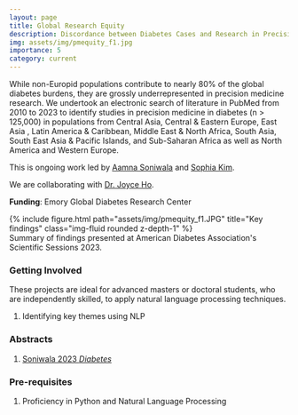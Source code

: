 ```yaml
---
layout: page
title: Global Research Equity
description: Discordance between Diabetes Cases and Research in Precision Medicine
img: assets/img/pmequity_f1.jpg
importance: 5
category: current
---
```


While non-Europid populations contribute to nearly 80% of the global diabetes burdens, they are grossly underrepresented in precision medicine research.  We undertook an electronic search of literature in PubMed from 2010 to 2023 to identify studies in precision medicine in diabetes (n > 125,000) in populations from Central Asia, Central & Eastern Europe, East Asia , Latin America & Caribbean, Middle East & North Africa, South Asia, South East Asia & Pacific Islands, and Sub-Saharan Africa as well as North America and Western Europe.


This is ongoing work led by [Aamna Soniwala](https://www.linkedin.com/in/aamna-soniwala-1524561b3) and [Sophia Kim](https://www.linkedin.com/in/sophia-kim-b796a3251).


We are collaborating with [Dr. Joyce Ho](https://joyceho.github.io/).

**Funding**: Emory Global Diabetes Research Center

<div class="row">
    <div class="col-sm mt-3 mt-md-0">
        {% include figure.html path="assets/img/pmequity_f1.JPG" title="Key findings" class="img-fluid rounded z-depth-1" %}
    </div>
</div>
<div class="caption">
    Summary of findings presented at American Diabetes Association's Scientific Sessions 2023.
</div>


### Getting Involved
These projects are ideal for advanced masters or doctoral students, who are independently skilled, to apply natural language processing techniques.

1. Identifying key themes using NLP


### Abstracts
1. [Soniwala 2023 *Diabetes*](https://diabetesjournals.org/diabetes/article/72/Supplement_1/222-LB/149264)

### Pre-requisites
1. Proficiency in Python and Natural Language Processing
